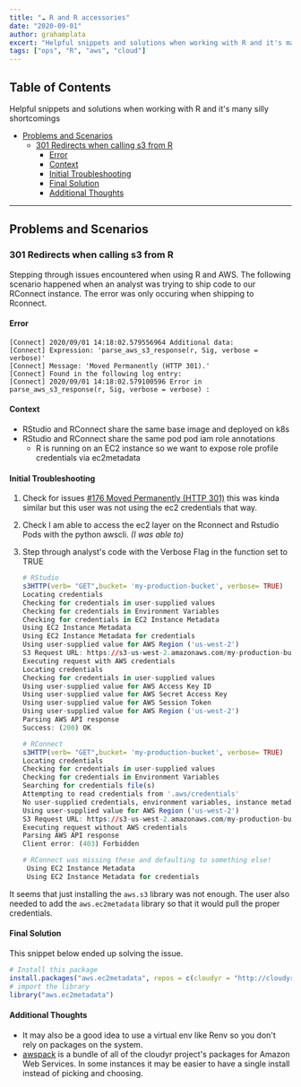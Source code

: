 ```yaml
---
title: "☁️ R and R accessories"
date: "2020-09-01"
author: grahamplata
excert: "Helpful snippets and solutions when working with R and it's many silly shortcomings"
tags: ["ops", "R", "aws", "cloud"]
---
```


## Table of Contents

Helpful snippets and solutions when working with R and it's many silly shortcomings

- [Problems and Scenarios](#problems-and-scenarios)
  - [301 Redirects when calling s3 from R](#301-redirects-when-calling-s3-from-r)
    - [Error](#error)
    - [Context](#context)
    - [Initial Troubleshooting](#initial-troubleshooting)
    - [Final Solution](#final-solution)
    - [Additional Thoughts](#additional-thoughts)

---

## Problems and Scenarios

### 301 Redirects when calling s3 from R

Stepping through issues encountered when using R and AWS. The following scenario happened when an analyst was trying to ship code to our RConnect instance. The error was only occuring when shipping to Rconnect.

#### Error

```log
[Connect] 2020/09/01 14:18:02.579556964 Additional data:
[Connect] Expression: 'parse_aws_s3_response(r, Sig, verbose = verbose)'
[Connect] Message: 'Moved Permanently (HTTP 301).'
[Connect] Found in the following log entry:
[Connect] 2020/09/01 14:18:02.579100596 Error in parse_aws_s3_response(r, Sig, verbose = verbose) :
```

#### Context

- RStudio and RConnect share the same base image and deployed on k8s
- RStudio and RConnect share the same pod pod iam role annotations
  - R is running on an EC2 instance so we want to expose role profile credentials via ec2metadata

#### Initial Troubleshooting

1. Check for issues [#176 Moved Permanently (HTTP 301)](https://github.com/cloudyr/aws.s3/issues/176) this was kinda similar but this user was not using the ec2 credentials that way.
2. Check I am able to access the ec2 layer on the Rconnect and Rstudio Pods with the python awscli. _(I was able to)_
3. Step through analyst's code with the Verbose Flag in the function set to TRUE

   ```R
   # RStudio
   s3HTTP(verb= "GET",bucket= 'my-production-bucket', verbose= TRUE)
   Locating credentials
   Checking for credentials in user-supplied values
   Checking for credentials in Environment Variables
   Checking for credentials in EC2 Instance Metadata
   Using EC2 Instance Metadata
   Using EC2 Instance Metadata for credentials
   Using user-supplied value for AWS Region ('us-west-2')
   S3 Request URL: https://s3-us-west-2.amazonaws.com/my-production-bucket/
   Executing request with AWS credentials
   Locating credentials
   Checking for credentials in user-supplied values
   Using user-supplied value for AWS Access Key ID
   Using user-supplied value for AWS Secret Access Key
   Using user-supplied value for AWS Session Token
   Using user-supplied value for AWS Region ('us-west-2')
   Parsing AWS API response
   Success: (200) OK

   # RConnect
   s3HTTP(verb= "GET",bucket= 'my-production-bucket', verbose= TRUE)
   Locating credentials
   Checking for credentials in user-supplied values
   Checking for credentials in Environment Variables
   Searching for credentials file(s)
   Attempting to read credentials from '.aws/credentials'
   No user-supplied credentials, environment variables, instance metadata, or credentials file found!
   Using user-supplied value for AWS Region ('us-west-2')
   S3 Request URL: https://s3-us-west-2.amazonaws.com/my-production-bucket/
   Executing request without AWS credentials
   Parsing AWS API response
   Client error: (403) Forbidden
   ```

   ```R
   # RConnect was missing these and defaulting to something else!
    Using EC2 Instance Metadata
    Using EC2 Instance Metadata for credentials
   ```

It seems that just installing the `aws.s3` library was not enough. The user also needed to add the `aws.ec2metadata` library so that it would pull the proper credentials.

#### Final Solution

This snippet below ended up solving the issue.

```R
# Install this package
install.packages("aws.ec2metadata", repos = c(cloudyr = "http://cloudyr.github.io/drat", getOption("repos")))
# import the library
library("aws.ec2metadata")
```

#### Additional Thoughts

- It may also be a good idea to use a virtual env like Renv so you don't rely on packages on the system.
- [awspack](https://github.com/cloudyr/awspack) is a bundle of all of the cloudyr project's packages for Amazon Web Services. In some instances it may be easier to have a single install instead of picking and choosing.
